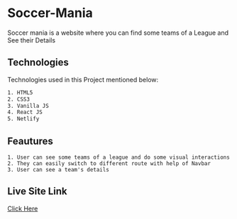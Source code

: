 # Soccer-Mania

Soccer mania is a website where you can find some teams of a League and See their Details

## Technologies

Technologies used in this Project mentioned below:

```bash
1. HTML5
2. CSS3
3. Vanilla JS
4. React JS
5. Netlify
```

## Feautures

```
1. User can see some teams of a league and do some visual interactions
2. They can easily switch to different route with help of Navbar
3. User can see a team's details
```

## Live Site Link

[Click Here](https://choosealicense.com/licenses/mit/)
